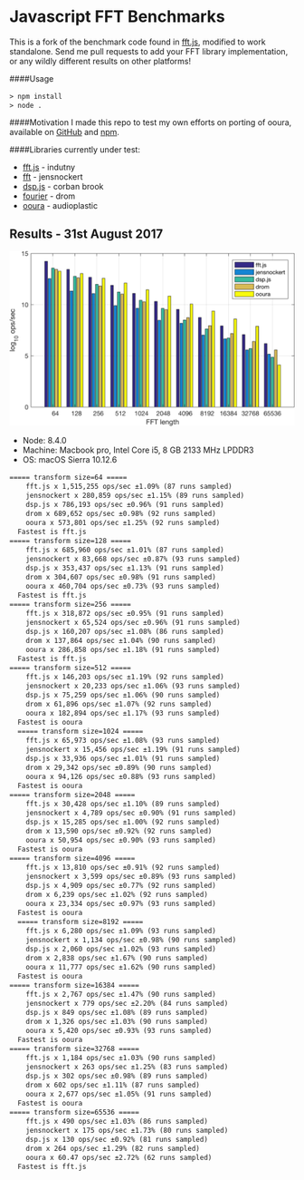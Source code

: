 Javascript FFT Benchmarks
=========================================

This is a fork of the benchmark code found in [fft.js](https://github.com/indutny/fft.js), modified to work standalone. Send me pull requests to add your FFT library implementation, or any wildly different results on other platforms!



####Usage
```
> npm install
> node .
```

####Motivation
I made this repo to test my own efforts on porting of ooura, available on [GitHub](https://github.com/audioplastic/ooura) and [npm](https://www.npmjs.com/package/ooura).

####Libraries currently under test:
- [fft.js](https://www.npmjs.com/package/fft.js) - indutny
- [fft](https://www.npmjs.com/package/fft) - jensnockert
- [dsp.js](https://github.com/corbanbrook/dsp.js) - corban brook
- [fourier](https://www.npmjs.com/package/fourier) - drom
- [ooura](https://www.npmjs.com/package/ooura) - audioplastic


Results - 31st August 2017
-------------------------

![first results](./img/31-8-2017.png)


- Node: 8.4.0
- Machine: Macbook pro, Intel Core i5, 8 GB 2133 MHz LPDDR3
- OS: macOS Sierra 10.12.6



```
===== transform size=64 =====
    fft.js x 1,515,255 ops/sec ±1.09% (87 runs sampled)
    jensnockert x 280,859 ops/sec ±1.15% (89 runs sampled)
    dsp.js x 786,193 ops/sec ±0.96% (91 runs sampled)
    drom x 689,652 ops/sec ±0.98% (92 runs sampled)
    ooura x 573,801 ops/sec ±1.25% (92 runs sampled)
  Fastest is fft.js
===== transform size=128 =====
    fft.js x 685,960 ops/sec ±1.01% (87 runs sampled)
    jensnockert x 83,668 ops/sec ±0.87% (93 runs sampled)
    dsp.js x 353,437 ops/sec ±1.13% (91 runs sampled)
    drom x 304,607 ops/sec ±0.98% (91 runs sampled)
    ooura x 460,704 ops/sec ±0.73% (93 runs sampled)
  Fastest is fft.js
===== transform size=256 =====
    fft.js x 318,872 ops/sec ±0.95% (91 runs sampled)
    jensnockert x 65,524 ops/sec ±0.96% (91 runs sampled)
    dsp.js x 160,207 ops/sec ±1.08% (86 runs sampled)
    drom x 137,864 ops/sec ±1.04% (90 runs sampled)
    ooura x 286,858 ops/sec ±1.18% (91 runs sampled)
  Fastest is fft.js
===== transform size=512 =====
    fft.js x 146,203 ops/sec ±1.19% (92 runs sampled)
    jensnockert x 20,233 ops/sec ±1.06% (93 runs sampled)
    dsp.js x 75,259 ops/sec ±1.06% (90 runs sampled)
    drom x 61,896 ops/sec ±1.07% (92 runs sampled)
    ooura x 182,894 ops/sec ±1.17% (93 runs sampled)
  Fastest is ooura
  ===== transform size=1024 =====
    fft.js x 65,973 ops/sec ±1.08% (93 runs sampled)
    jensnockert x 15,456 ops/sec ±1.19% (91 runs sampled)
    dsp.js x 33,936 ops/sec ±1.01% (91 runs sampled)
    drom x 29,342 ops/sec ±0.89% (90 runs sampled)
    ooura x 94,126 ops/sec ±0.88% (93 runs sampled)
  Fastest is ooura
===== transform size=2048 =====
    fft.js x 30,428 ops/sec ±1.10% (89 runs sampled)
    jensnockert x 4,789 ops/sec ±0.90% (91 runs sampled)
    dsp.js x 15,285 ops/sec ±1.00% (92 runs sampled)
    drom x 13,590 ops/sec ±0.92% (92 runs sampled)
    ooura x 50,954 ops/sec ±0.90% (93 runs sampled)
  Fastest is ooura
===== transform size=4096 =====
    fft.js x 13,810 ops/sec ±0.91% (92 runs sampled)
    jensnockert x 3,599 ops/sec ±0.89% (93 runs sampled)
    dsp.js x 4,909 ops/sec ±0.77% (92 runs sampled)
    drom x 6,239 ops/sec ±1.02% (92 runs sampled)
    ooura x 23,334 ops/sec ±0.97% (93 runs sampled)
  Fastest is ooura
  ===== transform size=8192 =====
    fft.js x 6,280 ops/sec ±1.09% (93 runs sampled)
    jensnockert x 1,134 ops/sec ±0.98% (90 runs sampled)
    dsp.js x 2,060 ops/sec ±1.02% (93 runs sampled)
    drom x 2,838 ops/sec ±1.67% (90 runs sampled)
    ooura x 11,777 ops/sec ±1.62% (90 runs sampled)
  Fastest is ooura
===== transform size=16384 =====
    fft.js x 2,767 ops/sec ±1.47% (90 runs sampled)
    jensnockert x 779 ops/sec ±2.20% (84 runs sampled)
    dsp.js x 849 ops/sec ±1.08% (89 runs sampled)
    drom x 1,326 ops/sec ±1.03% (90 runs sampled)
    ooura x 5,420 ops/sec ±0.93% (93 runs sampled)
  Fastest is ooura
===== transform size=32768 =====
    fft.js x 1,184 ops/sec ±1.03% (90 runs sampled)
    jensnockert x 263 ops/sec ±1.25% (83 runs sampled)
    dsp.js x 302 ops/sec ±0.98% (89 runs sampled)
    drom x 602 ops/sec ±1.11% (87 runs sampled)
    ooura x 2,677 ops/sec ±1.05% (91 runs sampled)
  Fastest is ooura
===== transform size=65536 =====
    fft.js x 490 ops/sec ±1.03% (86 runs sampled)
    jensnockert x 175 ops/sec ±1.73% (80 runs sampled)
    dsp.js x 130 ops/sec ±0.92% (81 runs sampled)
    drom x 264 ops/sec ±1.29% (82 runs sampled)
    ooura x 60.47 ops/sec ±2.72% (62 runs sampled)
  Fastest is fft.js
  ```

